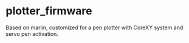 # plotter_firmware

Based on marlin, customized for a pen plotter with CoreXY system and servo pen activation.
